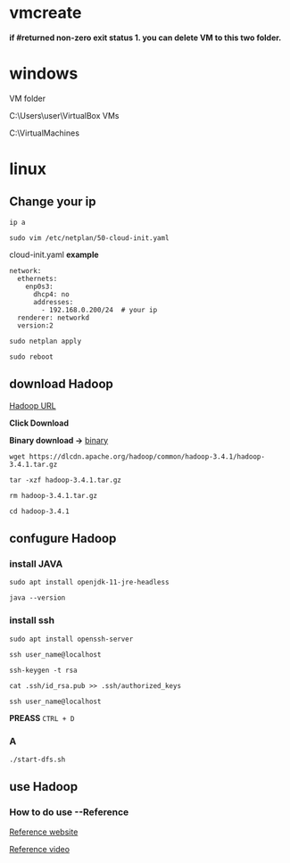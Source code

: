 ﻿# vmcreate

**if #returned non-zero exit status 1. you can delete VM to this two folder.**

# windows
VM folder

C:\Users\user\VirtualBox VMs

C:\VirtualMachines

# linux
## Change your ip 

`ip a`

`sudo vim /etc/netplan/50-cloud-init.yaml`

cloud-init.yaml **example**
```
network:
  ethernets:
    enp0s3:
      dhcp4: no
      addresses:
        - 192.168.0.200/24  # your ip
  renderer: networkd
  version:2
```

`sudo netplan apply`

`sudo reboot`

## download Hadoop
[Hadoop URL](https://hadoop.apache.org/)

**Click Download**

**Binary download ->** [binary](https://www.apache.org/dyn/closer.cgi/hadoop/common/hadoop-3.4.1/hadoop-3.4.1.tar.gz)

`wget https://dlcdn.apache.org/hadoop/common/hadoop-3.4.1/hadoop-3.4.1.tar.gz`

`tar -xzf hadoop-3.4.1.tar.gz`

`rm hadoop-3.4.1.tar.gz`

`cd hadoop-3.4.1`  

## confugure Hadoop

### install JAVA
`sudo apt install openjdk-11-jre-headless`

`java --version`

### install ssh
`sudo apt install openssh-server`

`ssh user_name@localhost`

`ssh-keygen -t rsa`

`cat .ssh/id_rsa.pub >> .ssh/authorized_keys`

`ssh user_name@localhost`

**PREASS** `CTRL + D`



### A
`./start-dfs.sh`
## use Hadoop

### How to do use --Reference

[Reference website](https://sparkbyexamples.com/hadoop/apache-hadoop-installation/)

[Reference video](https://www.youtube.com/watch?v=hRtInGQhBxs&list=PLJlKGwy-7Ac6ASmzZPjonzYsV4vPELf0x)
